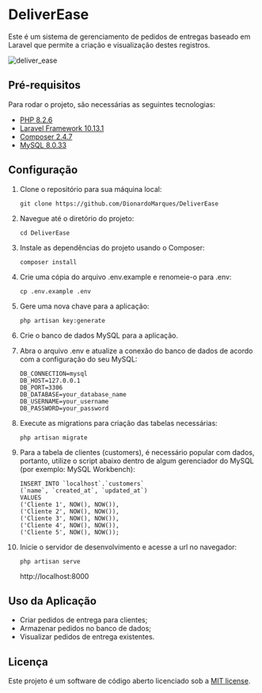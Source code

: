 # DeliverEase
<p>Este é um sistema de gerenciamento de pedidos de entregas baseado em Laravel que permite a criação e visualização destes registros.</p>

![deliver_ease](https://github.com/DionardoMarques/DeliverEase/assets/65215542/de008733-a550-4adb-8c8a-83f754a7453d)

## Pré-requisitos

Para rodar o projeto, são necessárias as seguintes tecnologias:

- [PHP 8.2.6](https://www.php.net/downloads.php)
- [Laravel Framework 10.13.1](https://laravel.com/)
- [Composer 2.4.7](https://getcomposer.org/download/)
- [MySQL 8.0.33](https://dev.mysql.com/downloads/installer/)

## Configuração

1. Clone o repositório para sua máquina local:

    `git clone https://github.com/DionardoMarques/DeliverEase`
    
2. Navegue até o diretório do projeto:

    `cd DeliverEase`
    
3. Instale as dependências do projeto usando o Composer:

    `composer install`
    
4. Crie uma cópia do arquivo .env.example e renomeie-o para .env:

    `cp .env.example .env`
    
5. Gere uma nova chave para a aplicação:

    `php artisan key:generate`
    
6. Crie o banco de dados MySQL para a aplicação.
    
7. Abra o arquivo .env e atualize a conexão do banco de dados de acordo com a configuração do seu MySQL:
    
    ```
    DB_CONNECTION=mysql
    DB_HOST=127.0.0.1
    DB_PORT=3306
    DB_DATABASE=your_database_name
    DB_USERNAME=your_username
    DB_PASSWORD=your_password
    ```
    
 8. Execute as migrations para criação das tabelas necessárias:

    `php artisan migrate`
    
 9. Para a tabela de clientes (customers), é necessário popular com dados, portanto, utilize o script abaixo dentro de algum gerenciador do MySQL (por exemplo: MySQL Workbench):

    ```
    INSERT INTO `localhost`.`customers`
    (`name`, `created_at`, `updated_at`)
    VALUES
    ('Cliente 1', NOW(), NOW()),
    ('Cliente 2', NOW(), NOW()),
    ('Cliente 3', NOW(), NOW()),
    ('Cliente 4', NOW(), NOW()),
    ('Cliente 5', NOW(), NOW());
    ```
10. Inicie o servidor de desenvolvimento e acesse a url no navegador:

    `php artisan serve`
    
    http://localhost:8000

## Uso da Aplicação

- Criar pedidos de entrega para clientes;
- Armazenar pedidos no banco de dados;
- Visualizar pedidos de entrega existentes.

## Licença

Este projeto é um software de código aberto licenciado sob a [MIT license](https://opensource.org/licenses/MIT).
